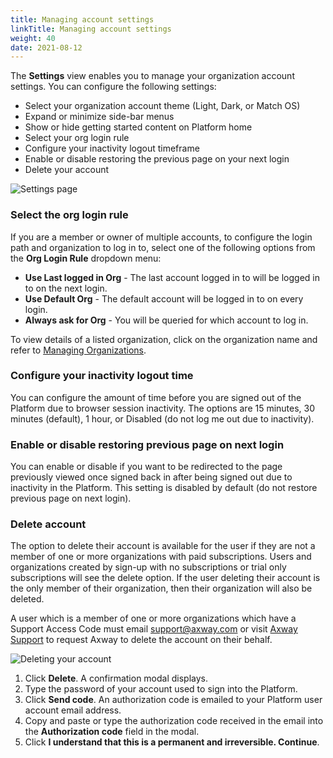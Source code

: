 ```yaml
---
title: Managing account settings
linkTitle: Managing account settings
weight: 40
date: 2021-08-12
---
```

The **Settings** view enables you to manage your organization account settings. You can configure the following settings:

* Select your organization account theme (Light, Dark, or Match OS)
* Expand or minimize side-bar menus
* Show or hide getting started content on Platform home
* Select your org login rule
* Configure your inactivity logout timeframe
* Enable or disable restoring the previous page on your next login
* Delete your account

![Settings page](/Images/settings_tab.png)

### Select the org login rule

If you are a member or owner of multiple accounts, to configure the login path and organization to log in to, select one of the following options from the **Org Login Rule** dropdown menu:

* **Use Last logged in Org** - The last account logged in to will be logged in to on the next login.
* **Use Default Org** - The default account will be logged in to on every login.
* **Always ask for Org** - You will be queried for which account to log in.

To view details of a listed organization, click on the organization name and refer to [Managing Organizations](/docs/management_guide/organizations/managing_organizations/).

### Configure your inactivity logout time

You can configure the amount of time before you are signed out of the Platform due to browser session inactivity. The options are 15 minutes, 30 minutes (default), 1 hour, or Disabled (do not log me out due to inactivity).

### Enable or disable restoring previous page on next login

You can enable or disable if you want to be redirected to the page previously viewed once signed back in after being signed out due to inactivity in the Platform. This setting is disabled by default (do not restore previous page on next login).

### Delete account

The option to delete their account is available for the user if they are not a member of one or more organizations with paid subscriptions. Users and organizations created by sign-up with no subscriptions or trial only subscriptions will see the delete option. If the user deleting their account is the only member of their organization, then their organization will also be deleted.

A user which is a member of one or more organizations which have a Support Access Code must email support@axway.com or visit [Axway Support](https://support.axway.com/) to request Axway to delete the account on their behalf.

![Deleting your account](/Images/account_settings_delete.png)

1. Click **Delete**. A confirmation modal displays.
2. Type the password of your account used to sign into the Platform.
3. Click **Send code**. An authorization code is emailed to your Platform user account email address.
4. Copy and paste or type the authorization code received in the email into the **Authorization code** field in the modal.
5. Click **I understand that this is a permanent and irreversible. Continue**.